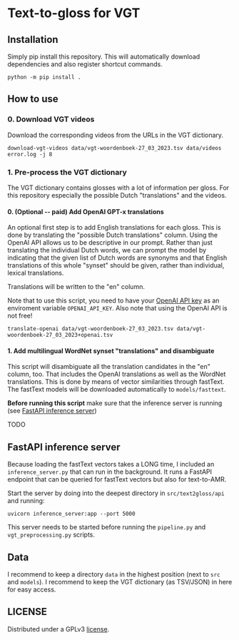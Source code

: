 # Text-to-gloss for VGT

## Installation

Simply pip install this repository. This will automatically download dependencies and also register shortcut commands.

```shell
python -m pip install .
```

## How to use

### 0. Download VGT videos

Download the corresponding videos from the URLs in the VGT dictionary.

```shell
download-vgt-videos data/vgt-woordenboek-27_03_2023.tsv data/videos error.log -j 8
```



### 1. Pre-process the VGT dictionary

The VGT dictionary contains glosses with a lot of information per gloss. For this repository especially the possible
Dutch "translations" and the videos.

#### 0. (Optional -- paid) Add OpenAI GPT-x translations

An optional first step is to add English translations for each gloss. This is done by translating the "possible Dutch
translations" column. Using the OpenAI API allows us to be descriptive in our prompt. Rather than just translating the
individual Dutch words, we can prompt the model by indicating that the given list of Dutch words are synonyms and that
English translations of this whole "synset" should be given, rather than individual, lexical translations.

Translations will be written to the "en" column.

Note that to use this script, you need to have your [OpenAI API key](https://platform.openai.com/account/api-keys) as
an enviroment variable `OPENAI_API_KEY`. Also note that using the OpenAI API is not free!

```shell
translate-openai data/vgt-woordenboek-27_03_2023.tsv data/vgt-woordenboek-27_03_2023+openai.tsv
```

#### 1. Add multilingual WordNet synset "translations" and disambiguate

This script will disambiguate all the translation candidates in the "en" column, too. That includes the OpenAI 
translations as well as the WordNet translations. This is done by means of vector similarities through fastText.
The fastText models will be downloaded automatically to `models/fasttext`.

**Before running this script** make sure that the inference server is running (see 
[FastAPI inference server](#fastapi-inference-server))

TODO

## FastAPI inference server

Because loading the fastText vectors takes a LONG time, I included an `inference_server.py` that can run in the background.
It runs a FastAPI endpoint that can be queried for fastText vectors but also for text-to-AMR.

Start the server by doing into the deepest directory in `src/text2gloss/api` and running:

```shell
uvicorn inference_server:app --port 5000
```

This server needs to be started before running the `pipeline.py` and `vgt_preprocessing.py` scripts.

## Data

I recommend to keep a directory `data` in the highest position (next to `src` and `models`). I recommend to keep the
VGT dictionary (as TSV/JSON) in here for easy access.

## LICENSE

Distributed under a GPLv3 [license](LICENSE).
